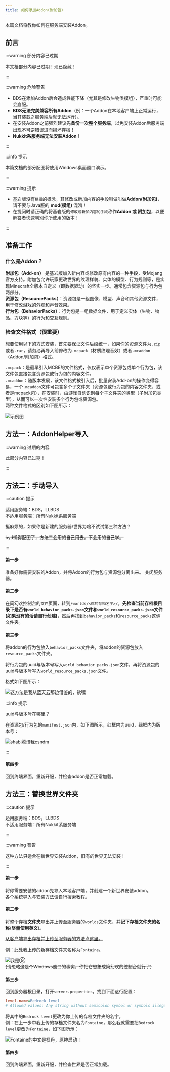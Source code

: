 ```yaml
---
title: 如何添加Addon(附加包)
---
```


本篇文档将教你如何在服务端安装Addon。  

## 前言

:::warning 部分内容已过期

本文档部分内容已过期！现已隐藏！

:::

:::warning 危险警告  

+ BDS在添加Addon后会造成性能下降（尤其是修改生物类模组），严重时可能会崩服。  
+ **BDS无法完美兼容所有Addon**（例：一个Addon在本地客户端上正常运行，当其装载之服务端后就无法运行）。  
+ 在安装Addon之前强烈建议先**备份一次整个服务端**，以免安装Addon后服务端出现不可逆错误进而损坏存档！
+ **Nukkit系服务端无法安装Addon！**

:::

:::info 提示

本篇文档的部分配图将使用Windows桌面窗口演示。

:::

:::warning 提示

+ 基岩版没有`模组`的概念，其修改或新加内容的手段叫做叫做**Addon(附加包)**，请不要与Java版的 **mod(模组)** 混淆！
+ 在提问时请正确的将基岩版的`修改或新加内容的手段`称作**Addon 或 附加包**，以便解答者快速判别你所使用的版本！

:::

## 准备工作

### 什么是Addon？

**附加包（Add-on）** 是基岩版加入新内容或修改原有内容的一种手段，受Mojang官方支持。附加包允许玩家更改世界的纹理样貌、实体的模型、行为规则等，是实现Minecraft全版本自定义（即数据驱动）的坚实一步。通常包含资源包与行为包两部分。  
**资源包（ResourcePacks）**：资源包是一组图像、模型、声音和其他资源文件，用于修改游戏的外观和声音效果。   
**行为包（BehaviorPacks）**：行为包是一组数据文件，用于定义实体（生物、物品、方块等）的行为和交互规则。

### 检查文件格式（很重要）

想要使用以下的方式安装，首先要保证文件后缀统一，如果你的资源文件为`.zip`或者`.rar`，请务必再导入前修改为`.mcpack`（材质纹理音效）或者`.mcaddon`（Addon/附加包）格式。

`.mcpack`：是最早引入MCBE的文件格式，仅仅表示单个资源包或单个行为包，该文件包直接包含资源包或行为包的内容文件。   
`.mcaddon`：随版本发展，该文件格式被引入后，批量安装Add-on的操作变得容易，一个`.mcaddon`文件可包含多个子文件夹（资源包或行为包的内容文件夹，或者是mcpack包），在安装时，由游戏自动识别每个子文件夹的类型（子附加包类型），从而可以一次性安装多个行为包或资源包。  
两种文件格式的区别如下图所示：

![示例图](/img/pages/MCBE-InputAddon-1.png)

## 方法一：AddonHelper导入

:::warning 过期的内容

此部分内容已过期！

:::
<!--
:::caution 提示

适用服务端：LiteLoaderBDS(LL2)  
不适用服务端：原版BDS，LevLamina(LL3)，所有Nukkit系服务端  

:::

:::warning 警告

这种方法无法导入文件过大的addon！如果你需要导入比较大的addon，请考虑使用第二/三种方式！

:::

当你使用的服务端为LiteLoaderBDS时，可以通过LiteLoader官方提供的`Addon安装器`直接安装（这个东西是直接内嵌在LiteLoaderBDS内的，无需额外下载）。  

#### 第一步   

准备好你需要安装的Addon。  
关闭服务器。  

#### 第二步   

在简幻欢控制台的`文件`页面，转到`/plugins/AddonsHelper`文件夹。   

![草，忘了歌词了](/img/pages/MCBE-InputAddon-2.png)   
~~请忽略掉歌词awa~~   

#### 第三步  

将你需要安装的Addon上传至这个文件夹中。    

:::caution 再次警告

请注意文件格式是否正确！  

:::
![其实我是故意的](/img/pages/MCBE-InputAddon-3.png)  

#### 第四步

回到终端界面，重新开服，并查看终端窗口中是否出现类似下图红框内的输出，如果出现了，则证明导入成功。   

![Windows赛高！](/img/pages/MCBE-InputAddon-4.png)  
(使用Windows窗口进行演示)  

:::tip

使用这种方式导入Addon时，控制台会在加载世界完成后出现一大串红色的`ERROR`，但这是正常现象（服务器检测到原本的世界没有这些东西而出现ERROR），绝大部分情况下不影响使用。  

:::
-->
## 方法二：手动导入

:::caution 提示

适用服务端：BDS，LLBDS  
不适用服务端：所有Nukkit系服务端  

挺麻烦的，如果你是新建的服务器/世界为啥不试试第三种方法？

~~byd懒得配图了，方法二会用的自己用去，不会用的自己学。~~

:::

#### 第一步

准备好你需要安装的Addon，并将Addon的行为包与资源包分离出来。
关闭服务器。

#### 第二步

在简幻欢控制台的`文件`页面，转到`/worlds/<你的存档名字>/`，**先检查当前存档根目录下是否有`world_behavior_packs.json`文件和`world_resource_packs.json`文件(如果没有的话请自行创建)**，然后再找到`behavior_packs`和`resource_packs`这俩文件夹。

#### 第三步

将addon的行为包放入`behavior_packs`文件夹，将addon的资源包放入`resource_packs`文件夹。

将行为包的uuid与版本号写入`world_behavior_packs.json`文件，再将资源包的uuid与版本号写入`world_resource_packs.json`文件。

格式如下图所示：

![这方法是我从蓝天云那边借鉴的，欸嘿](/img/pages/MCBE-InputAddon-7.png)

:::info 提示

uuid与版本号在哪里？

在资源包/行为包的`manifest.json`内，如下图所示，红框内为uuid，绿框内为版本号：

![shabi腾讯我csndm](/img/pages/MCBE-InputAddon-8.png)

:::

#### 第四步

回到终端界面，重新开服，并检查addon是否正常加载。

## 方法三：替换世界文件夹

:::caution 提示

适用服务端：BDS，LLBDS  
不适用服务端：所有Nukkit系服务端

:::

:::warning 警告

这种方法只适合在新世界安装Addon，旧有的世界无法安装！  

:::

#### 第一步   

将你需要安装的addon先导入本地客户端，并创建一个新世界安装addon。    
各个系统导入与安装方法请自行搜索教程。   

#### 第二步   

将整个存档**文件夹**导出并上传至服务器的`worlds`文件夹，并**记下存档文件夹的名称**(**尽量使用英文**)。   

[从客户端导出存档并上传至服务器的方法点这里。](./7-upload-worlds.md)  

例：此处我上传的新存档文件夹名称为`Fontaine`。  

![我是⑨](/img/pages/MCBE-InputAddon-5.png)  
~~(请忽略这是个Windows窗口的事实，你把它想象成简幻欢的控制台就行了)~~  

#### 第三步

回到服务器根目录，打开`server.properties`，找到下面这行配置：

```ini
level-name=Bedrock level
# Allowed values: Any string without semicolon symbol or symbols illegal for file name: /\n\r\t\f`?*\\<>|\":
```

将其中的`Bedrock level`更改为你上传的存档文件夹的名字。  
例：在上一步中我上传的存档文件夹名为`Fontaine`，那么我就需要把`Bedrock level`更改为`Fontaine`，如下图所示：

![Fontaine的中文是枫丹，原神启动！](/img/pages/MCBE-InputAddon-6.png)  

#### 第四步

回到终端界面，重新开服，并检查世界是否正常加载。  

